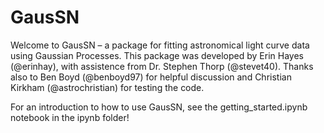 # GausSN

Welcome to GausSN – a package for fitting astronomical light curve data using Gaussian Processes. This package was developed by Erin Hayes (@erinhay), with assistence from Dr. Stephen Thorp (@stevet40). Thanks also to Ben Boyd (@benboyd97) for helpful discussion and Christian Kirkham (@astrochristian) for testing the code.

For an introduction to how to use GausSN, see the getting_started.ipynb notebook in the ipynb folder!
